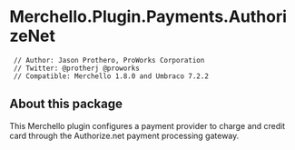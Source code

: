 # Merchello.Plugin.Payments.AuthorizeNet

     // Author: Jason Prothero, ProWorks Corporation
     // Twitter: @protherj @proworks
     // Compatible: Merchello 1.8.0 and Umbraco 7.2.2

## About this package

This Merchello plugin configures a payment provider to charge and credit card through the Authorize.net payment processing gateway.